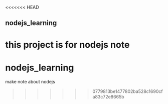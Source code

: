<<<<<<< HEAD
## nodejs_learning
this project is for nodejs note 
=======
# nodejs_learning
make note about nodejs
>>>>>>> 0779813be1477802ba528c1690cfa83c72e8665b
